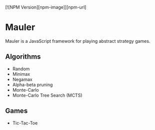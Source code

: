 [![NPM Version][npm-image]][npm-url]


Mauler
======

Mauler is a JavaScript framework for playing abstract strategy games.

Algorithms
----------

- Random
- Minimax
- Negamax
- Alpha-beta pruning
- Monte-Carlo
- Monte-Carlo Tree Search (MCTS)

Games
-----

- Tic-Tac-Toe